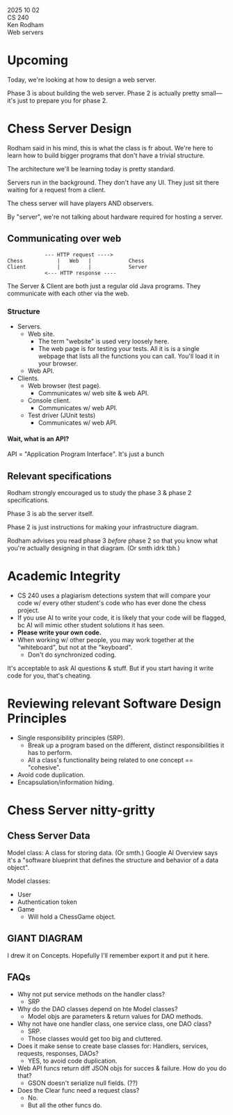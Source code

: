 2025 10 02  
CS 240  
Ken Rodham  
Web servers

# Upcoming

Today, we're looking at how to design a web server.

Phase 3 is about building the web server. Phase 2 is actually pretty small&mdash;it's just to prepare you for phase 2.

# Chess Server Design

Rodham said in his mind, this is what the class is fr about. We're here to learn how to build bigger programs that don't have a trivial structure.

The architecture we'll be learning today is pretty standard.

Servers run in the background. They don't have any UI. They just sit there waiting for a request from a client.

The chess server will have players AND observers.

By "server", we're not talking about hardware required for hosting a server. 

## Communicating over web

```
            --- HTTP request ----> 
Chess           |   Web   |            Chess
Client          |         |            Server
            <--- HTTP response ----
```

The Server & Client are both just a regular old Java programs. They communicate with each other via the web. 

### Structure

- Servers.
    - Web site.
        - The term "website" is used very loosely here. 
        - The web page is for testing your tests. All it is is a single webpage that lists all the functions you can call. You'll load it in your browser.
    - Web API.
- Clients.
    - Web browser (test page).
        - Communicates w/ web site & web API.
    - Console client.
        - Communicates w/ web API.
    - Test driver (JUnit tests)
        - Communicates w/ web API.

#### Wait, what is an API?

API = "Application Program Interface". It's just a bunch 

## Relevant specifications

Rodham strongly encouraged us to study the phase 3 & phase 2 specifications. 

Phase 3 is ab the server itself.

Phase 2 is just instructions for making your infrastructure diagram.

Rodham advises you read phase 3 *before* phase 2 so that you know what you're actually designing in that diagram. (Or smth idrk tbh.)

# Academic Integrity

- CS 240 uses a plagiarism detections system that will compare your code w/ every other student's code who has ever done the chess project.
- If you use AI to write your code, it is likely that your code will be flagged, bc AI will mimic other student solutions it has seen.
- **Please write your own code.**
- When working w/ other people, you may work together at the "whiteboard", but not at the "keyboard".
    - Don't do synchronized coding.

It's acceptable to ask AI questions & stuff. But if you start having it write code for you, that's cheating.

# Reviewing relevant Software Design Principles

- Single responsibility principles (SRP).
    - Break up a program based on the different, distinct responsibilities it has to perform.
    - All a class's functionality being related to one concept == "cohesive".
- Avoid code duplication.
- Encapsulation/information hiding.

# Chess Server nitty-gritty

## Chess Server Data

Model class: A class for storing data. (Or smth.) Google AI Overview says it's a "software blueprint that defines the structure and behavior of a data object".

Model classes:

- User
- Authentication token
- Game
    - Will hold a ChessGame object.

## GIANT DIAGRAM

I drew it on Concepts. Hopefully I'll remember export it and put it here.

## FAQs

- Why not put service methods on the handler class?
    - SRP
- Why do the DAO classes depend on hte Model classes?
    - Model objs are parameters & return values for DAO methods.
- Why not have one handler class, one service class, one DAO class?
    - SRP.
    - Those classes would get too big and cluttered.
- Does it make sense to create base classes for: Handlers, services, requests, responses, DAOs?
    - YES, to avoid code duplication.
- Web API funcs return diff JSON objs for succes & failure. How do you do that?
    - GSON doesn't serialize null fields. (??)
- Does the Clear func need a request class?
    - No.
    - But all the other funcs do.